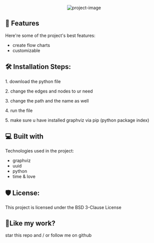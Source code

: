 <p align="center"><img src="https://socialify.git.ci/the13joker1/flow-chart/image?description=1&amp;forks=1&amp;language=1&amp;name=1&amp;owner=1&amp;stargazers=1&amp;theme=Light" alt="project-image"></p>

  
  
<h2>🧐 Features</h2>

Here're some of the project's best features:

*   create flow charts
*   customizable

<h2>🛠️ Installation Steps:</h2>

<p>1. download the python file</p>

<p>2. change the edges and nodes to ur need</p>

<p>3. change the path and the name as well</p>

<p>4. run the file</p>

<p>5. make sure u have installed graphviz via pip (python package index)</p>

  
  
<h2>💻 Built with</h2>

Technologies used in the project:

*   graphviz
*   uuid
*   python
*   time & love

<h2>🛡️ License:</h2>

This project is licensed under the BSD 3-Clause License

<h2>💖Like my work?</h2>

star this repo and / or follow me on github

